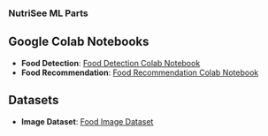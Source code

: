 ### NutriSee ML Parts

## Google Colab Notebooks

- **Food Detection**: [Food Detection Colab Notebook](https://colab.research.google.com/drive/1V1Jrl1JT1RUiiPgB7BnoZcR_A30UIx1x?authuser=0)
- **Food Recommendation**: [Food Recommendation Colab Notebook](https://colab.research.google.com/drive/1OeUAl22Mv7Iwx1aa2VvaB-fM1hO2r1Zh#scrollTo=LRk-h6yrp9um)


## Datasets

- **Image Dataset**: [Food Image Dataset](https://drive.google.com/drive/folders/1-f39II8oVwaSX5-kOuuHlt-5W9Q-97UV)
